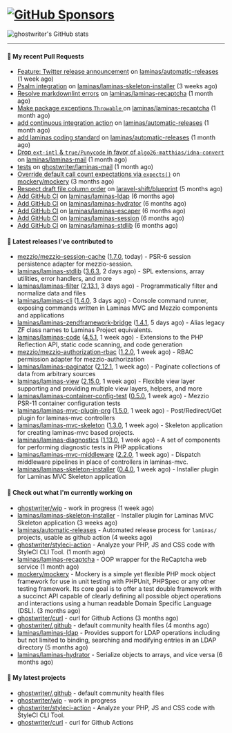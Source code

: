 # [![GitHub Sponsors](https://img.shields.io/github/sponsors/ghostwriter?label=Sponsors&style=flat-square&logo=GitHub%20Sponsors)](https://github.com/sponsors/ghostwriter)

![ghostwriter's GitHub stats](https://github-readme-stats.vercel.app/api?username=ghostwriter&show_icons=true&count_private=true&hide_title=true&hide_rank=true&icon_color=333)

---
#### 🔨 My recent Pull Requests

- [Feature: Twitter release announcement](https://github.com/laminas/automatic-releases/pull/174) on [laminas/automatic-releases](https://github.com/laminas/automatic-releases) (1 week ago)
- [Psalm integration](https://github.com/laminas/laminas-skeleton-installer/pull/24) on [laminas/laminas-skeleton-installer](https://github.com/laminas/laminas-skeleton-installer) (3 weeks ago)
- [Resolve markdownlint errors](https://github.com/laminas/laminas-recaptcha/pull/14) on [laminas/laminas-recaptcha](https://github.com/laminas/laminas-recaptcha) (1 month ago)
- [Make package exceptions `Throwable` ](https://github.com/laminas/laminas-recaptcha/pull/13) on [laminas/laminas-recaptcha](https://github.com/laminas/laminas-recaptcha) (1 month ago)
- [add continuous integration action](https://github.com/laminas/automatic-releases/pull/172) on [laminas/automatic-releases](https://github.com/laminas/automatic-releases) (1 month ago)
- [add laminas coding standard](https://github.com/laminas/automatic-releases/pull/171) on [laminas/automatic-releases](https://github.com/laminas/automatic-releases) (1 month ago)
- [Drop `ext-intl` &amp; `true/Punycode` in favor of `algo26-matthias/idna-convert`](https://github.com/laminas/laminas-mail/pull/176) on [laminas/laminas-mail](https://github.com/laminas/laminas-mail) (1 month ago)
- [tests](https://github.com/ghostwriter/laminas-mail/pull/1) on [ghostwriter/laminas-mail](https://github.com/ghostwriter/laminas-mail) (1 month ago)
- [Override default call count expectations via `expects()`](https://github.com/mockery/mockery/pull/1146) on [mockery/mockery](https://github.com/mockery/mockery) (3 months ago)
- [Respect draft file column order](https://github.com/laravel-shift/blueprint/pull/487) on [laravel-shift/blueprint](https://github.com/laravel-shift/blueprint) (5 months ago)
- [Add GitHub CI](https://github.com/laminas/laminas-ldap/pull/20) on [laminas/laminas-ldap](https://github.com/laminas/laminas-ldap) (6 months ago)
- [Add GitHub CI](https://github.com/laminas/laminas-hydrator/pull/58) on [laminas/laminas-hydrator](https://github.com/laminas/laminas-hydrator) (6 months ago)
- [Add GitHub CI](https://github.com/laminas/laminas-escaper/pull/18) on [laminas/laminas-escaper](https://github.com/laminas/laminas-escaper) (6 months ago)
- [Add GitHub CI](https://github.com/laminas/laminas-session/pull/44) on [laminas/laminas-session](https://github.com/laminas/laminas-session) (6 months ago)
- [Add GitHub CI](https://github.com/laminas/laminas-stdlib/pull/26) on [laminas/laminas-stdlib](https://github.com/laminas/laminas-stdlib) (6 months ago)

#### 🔭 Latest releases I've contributed to

- [mezzio/mezzio-session-cache](https://github.com/mezzio/mezzio-session-cache) ([1.7.0](https://github.com/mezzio/mezzio-session-cache/releases/tag/1.7.0), today) - PSR-6 session persistence adapter for mezzio-session.
- [laminas/laminas-stdlib](https://github.com/laminas/laminas-stdlib) ([3.6.3](https://github.com/laminas/laminas-stdlib/releases/tag/3.6.3), 2 days ago) - SPL extensions, array utilities, error handlers, and more
- [laminas/laminas-filter](https://github.com/laminas/laminas-filter) ([2.13.1](https://github.com/laminas/laminas-filter/releases/tag/2.13.1), 3 days ago) - Programmatically filter and normalize data and files
- [laminas/laminas-cli](https://github.com/laminas/laminas-cli) ([1.4.0](https://github.com/laminas/laminas-cli/releases/tag/1.4.0), 3 days ago) - Console command runner, exposing commands written in Laminas MVC and Mezzio components and applications
- [laminas/laminas-zendframework-bridge](https://github.com/laminas/laminas-zendframework-bridge) ([1.4.1](https://github.com/laminas/laminas-zendframework-bridge/releases/tag/1.4.1), 5 days ago) - Alias legacy ZF class names to Laminas Project equivalents.
- [laminas/laminas-code](https://github.com/laminas/laminas-code) ([4.5.1](https://github.com/laminas/laminas-code/releases/tag/4.5.1), 1 week ago) - Extensions to the PHP Reflection API, static code scanning, and code generation
- [mezzio/mezzio-authorization-rbac](https://github.com/mezzio/mezzio-authorization-rbac) ([1.2.0](https://github.com/mezzio/mezzio-authorization-rbac/releases/tag/1.2.0), 1 week ago) - RBAC permission adapter for mezzio-authorization
- [laminas/laminas-paginator](https://github.com/laminas/laminas-paginator) ([2.12.1](https://github.com/laminas/laminas-paginator/releases/tag/2.12.1), 1 week ago) - Paginate collections of data from arbitrary sources
- [laminas/laminas-view](https://github.com/laminas/laminas-view) ([2.15.0](https://github.com/laminas/laminas-view/releases/tag/2.15.0), 1 week ago) - Flexible view layer supporting and providing multiple view layers, helpers, and more
- [laminas/laminas-container-config-test](https://github.com/laminas/laminas-container-config-test) ([0.5.0](https://github.com/laminas/laminas-container-config-test/releases/tag/0.5.0), 1 week ago) - Mezzio PSR-11 container configuration tests
- [laminas/laminas-mvc-plugin-prg](https://github.com/laminas/laminas-mvc-plugin-prg) ([1.5.0](https://github.com/laminas/laminas-mvc-plugin-prg/releases/tag/1.5.0), 1 week ago) - Post/Redirect/Get plugin for laminas-mvc controllers
- [laminas/laminas-mvc-skeleton](https://github.com/laminas/laminas-mvc-skeleton) ([1.3.0](https://github.com/laminas/laminas-mvc-skeleton/releases/tag/1.3.0), 1 week ago) - Skeleton application for creating laminas-mvc based projects.
- [laminas/laminas-diagnostics](https://github.com/laminas/laminas-diagnostics) ([1.13.0](https://github.com/laminas/laminas-diagnostics/releases/tag/1.13.0), 1 week ago) - A set of components for performing diagnostic tests in PHP applications
- [laminas/laminas-mvc-middleware](https://github.com/laminas/laminas-mvc-middleware) ([2.2.0](https://github.com/laminas/laminas-mvc-middleware/releases/tag/2.2.0), 1 week ago) - Dispatch middleware pipelines in place of controllers in laminas-mvc.
- [laminas/laminas-skeleton-installer](https://github.com/laminas/laminas-skeleton-installer) ([0.4.0](https://github.com/laminas/laminas-skeleton-installer/releases/tag/0.4.0), 1 week ago) - Installer plugin for Laminas MVC Skeleton application

#### 👷 Check out what I'm currently working on

- [ghostwriter/wip](https://github.com/ghostwriter/wip) - work in progress (1 week ago)
- [laminas/laminas-skeleton-installer](https://github.com/laminas/laminas-skeleton-installer) - Installer plugin for Laminas MVC Skeleton application (3 weeks ago)
- [laminas/automatic-releases](https://github.com/laminas/automatic-releases) - Automated release process for `laminas/` projects, usable as github action (4 weeks ago)
- [ghostwriter/styleci-action](https://github.com/ghostwriter/styleci-action) - Analyze your PHP, JS and CSS code with StyleCI CLI Tool. (1 month ago)
- [laminas/laminas-recaptcha](https://github.com/laminas/laminas-recaptcha) - OOP wrapper for the ReCaptcha web service (1 month ago)
- [mockery/mockery](https://github.com/mockery/mockery) - Mockery is a simple yet flexible PHP mock object framework for use in unit testing with PHPUnit, PHPSpec or any other testing framework. Its core goal is to offer a test double framework with a succinct API capable of clearly defining all possible object operations and interactions using a human readable Domain Specific Language (DSL). (3 months ago)
- [ghostwriter/curl](https://github.com/ghostwriter/curl) - curl for Github Actions (3 months ago)
- [ghostwriter/.github](https://github.com/ghostwriter/.github) - default community health files (4 months ago)
- [laminas/laminas-ldap](https://github.com/laminas/laminas-ldap) - Provides support for LDAP operations including but not limited to binding, searching and modifying entries in an LDAP directory (5 months ago)
- [laminas/laminas-hydrator](https://github.com/laminas/laminas-hydrator) - Serialize objects to arrays, and vice versa (6 months ago)

#### 🌱 My latest projects

- [ghostwriter/.github](https://github.com/ghostwriter/.github) - default community health files
- [ghostwriter/wip](https://github.com/ghostwriter/wip) - work in progress
- [ghostwriter/styleci-action](https://github.com/ghostwriter/styleci-action) - Analyze your PHP, JS and CSS code with StyleCI CLI Tool.
- [ghostwriter/curl](https://github.com/ghostwriter/curl) - curl for Github Actions


